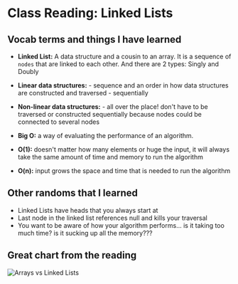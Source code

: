 # Class Reading: Linked Lists

## Vocab terms and things I have learned

- **Linked List:** A data structure and a cousin to an array. It is a sequence of `nodes` that are linked to each other. And there are 2 types: Singly and Doubly

- **Linear data structures:** - sequence and an order in how data structures are constructed and traversed - sequentially

- **Non-linear data structures:** - all over the place! don't have to be traversed or constructed sequentially because nodes could be connected to several nodes

- **Big O:** a way of evaluating the performance of an algorithm.

- **O(1):** doesn't matter how many elements or huge the input, it will always take the same amount of time and memory to run the algorithm

- **O(n):** input grows the space and time that is needed to run the algorithm

## Other randoms that I learned

- Linked Lists have heads that you always start at
- Last node in the linked list references null and kills your traversal
- You want to be aware of how your algorithm performs... is it taking too much time? is it sucking up all the memory???


## Great chart from the reading

![Arrays vs Linked Lists](https://miro.medium.com/max/1400/1*cUehR5S18XSoVLaPNfNzlA.jpeg)
